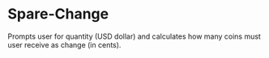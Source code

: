 # Spare-Change
Prompts user for quantity (USD dollar) and calculates how many coins must user receive as change (in cents).
